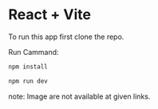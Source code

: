 # React + Vite

To run this app first clone the repo.

Run Cammand:

```bash
npm install
```

```bash
npm run dev
```

note: Image are not available at given links.
